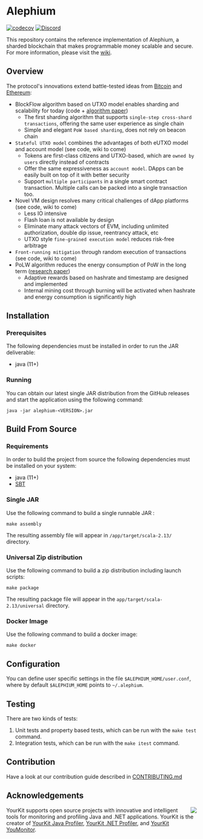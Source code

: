 Alephium
=========
[![codecov][codecov-badge]][codecov-link]
[![Discord][discord-badge]][discord-link]

This repository contains the reference implementation of Alephium, a sharded
blockchain that makes programmable money scalable and secure. For more information, please visit the [wiki](https://wiki.alephium.org/).

## Overview

The protocol's innovations extend battle-tested ideas from [Bitcoin](https://bitcoin.org/bitcoin.pdf) and [Ethereum](https://ethereum.org/en/whitepaper/):

* BlockFlow algorithm based on UTXO model enables sharding and scalability for today (code + [algorithm paper](https://github.com/alephium/research/blob/master/alephium.pdf))
  * The first sharding algorithm that supports `single-step cross-shard transactions`, offering the same user experience as single chain
  * Simple and elegant `PoW based sharding`, does not rely on beacon chain
* `Stateful UTXO model` combines the advantages of both eUTXO model and account model (see code, wiki to come)
  * Tokens are first-class citizens and UTXO-based, which are `owned by users` directly instead of contracts
  * Offer the same expressiveness as `account model`. DApps can be easily built on top of it with better security
  * Support `multiple participants` in a single smart contract transaction. Multiple calls can be packed into a single transaction too.
* Novel VM design resolves many critical challenges of dApp platforms (see code, wiki to come)
  * Less IO intensive
  * Flash loan is not available by design
  * Eliminate many attack vectors of EVM, including unlimited authorization, double dip issue, reentrancy attack, etc
  * UTXO style `fine-grained execution model` reduces risk-free arbitrage
* `Front-running mitigation` through random execution of transactions (see code, wiki to come)
* PoLW algorithm reduces the energy consumption of PoW in the long term ([research paper](https://github.com/alephium/research/blob/master/polw.pdf))
  * Adaptive rewards based on hashrate and timestamp are designed and implemented
  * Internal mining cost through burning will be activated when hashrate and energy consumption is significantly high

## Installation

### Prerequisites

The following dependencies must be installed in order to run the JAR deliverable:

- java (11+)

### Running

You can obtain our latest single JAR distribution from the GitHub releases and start the application using the following command:

    java -jar alephium-<VERSION>.jar

## Build From Source

### Requirements

In order to build the project from source the following dependencies must be installed on your system:
- java (11+)
- [SBT](https://docs.scala-lang.org/getting-started/sbt-track/getting-started-with-scala-and-sbt-on-the-command-line.html)

### Single JAR

Use the following command to build a single runnable JAR :

    make assembly

The resulting assembly file will appear in `/app/target/scala-2.13/` directory.

### Universal Zip distribution

Use the following command to build a zip distribution including launch scripts:

    make package

The resulting package file will appear in the `app/target/scala-2.13/universal` directory.

### Docker Image

Use the following command to build a docker image:

    make docker

## Configuration

You can define user specific settings in the file `$ALEPHIUM_HOME/user.conf`, where by default `$ALEPHIUM_HOME` points to `~/.alephium`.

## Testing

There are two kinds of tests:

1) Unit tests and property based tests, which can be run with the `make test` command.
2) Integration tests, which can be run with the `make itest` command.

## Contribution

Have a look at our contribution guide described in [CONTRIBUTING.md](CONTRIBUTING.md)

[codecov-badge]: https://codecov.io/gh/alephium/alephium/branch/master/graph/badge.svg?token=0CK4HQ910R
[codecov-link]: https://codecov.io/gh/alephium/alephium
[discord-badge]: https://img.shields.io/discord/747741246667227157?logo=discord
[discord-link]: https://discord.gg/JErgRBfRSB

## Acknowledgements

<img src="https://www.yourkit.com/images/yklogo.png" align="right" />

YourKit supports open source projects with innovative and intelligent tools
for monitoring and profiling Java and .NET applications.
YourKit is the creator of <a href="https://www.yourkit.com/java/profiler/">YourKit Java Profiler</a>,
<a href="https://www.yourkit.com/.net/profiler/">YourKit .NET Profiler</a>,
and <a href="https://www.yourkit.com/youmonitor/">YourKit YouMonitor</a>.
